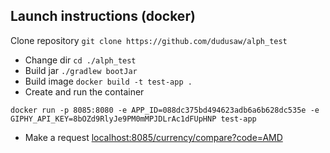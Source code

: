 ## Launch instructions (docker)
Clone repository `git clone https://github.com/dudusaw/alph_test`

- Change dir `cd ./alph_test`
- Build jar `./gradlew bootJar`
- Build image `docker build -t test-app .`
- Create and run the container 
```
docker run -p 8085:8080 -e APP_ID=088dc375bd494623adb6a6b628dc535e -e GIPHY_API_KEY=8bOZd9RlyJe9PM0mMPJDLrAc1dFUpHNP test-app
```
- Make a request [localhost:8085/currency/compare?code=AMD](http://localhost:8580/currency/compare?code=AMD)